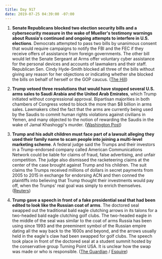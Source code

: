 ```yaml
---
title: Day 917
date: 2019-07-25 04:39:00 -07:00
---
```


1. **Senate Republicans blocked two election security bills and a cybersecurity measure in the wake of Mueller's testimony warnings about Russia's continued and ongoing attempts to interfere in U.S. elections**. Democrats attempted to pass two bills by unanimous consent that would require campaigns to notify the FBI and the FEC if they receive offers of assistance from foreign governments. The other bill would let the Senate Sergeant at Arms offer voluntary cyber assistance for the personal devices and accounts of lawmakers and their staff. Republican Sen. Cindy Hyde-Smith blocked all three of the bills without giving any reason for her objections or indicating whether she blocked the bills on behalf of herself or the GOP caucus. ([The Hill](https://thehill.com/blogs/floor-action/senate/454635-gop-blocks-election-security-bills-after-mueller-testimony))

2. **Trump vetoed three resolutions that would have stopped several U.S. arms sales to Saudi Arabia and the United Arab Emirates**, which Trump initiated without congressional approval. Bipartisan majorities in both chambers of Congress voted to block the more than $8 billion in arms sales. Lawmakers cited the fact that the arms are currently being used by the Saudis to commit human rights violations against civilians in Yemen, and many objected to the notion of rewarding the Saudis in the wake of Jamal Khashoggi's murder. ([Washington Post](https://www.washingtonpost.com/politics/trump-vetoes-congresss-attempt-to-block-arms-sales-to-saudi-arabia/2019/07/24/7b047c32-ae65-11e9-a0c9-6d2d7818f3da_story.html?utm_term=.612e3e2f0c76))

3. **Trump and his adult children must face part of a lawsuit alleging they used their family name to scam people into joining a multi-level marketing scheme**. A federal judge said the Trumps and their investors in a Trump-endorsed company called American Communications Network could be liable for claims of fraud, false advertising, and unfair competition. The judge also dismissed the racketeering claims at the center of the case brought against Trump and his children. The suit claims the Trumps received millions of dollars in secret payments from 2005 to 2015 in exchange for endorsing ACN and then conned the plaintiffs into believing that Trump thought their investments would pay off, when the Trumps' real goal was simply to enrich themselves. ([Reuters](https://www.reuters.com/article/us-usa-trump-marketing-lawsuit-idUSKCN1UJ349))

4. **Trump gave a speech in front of a fake presidential seal that had been edited to look like the Russian coat of arms**. The doctored seal swapped out the traditional bald eagle clutching arrows in its talons for a two-headed bald eagle clutching golf clubs. The two-headed eagle in the middle of the seal was similar to the coat of arms Russia has been using since 1993 and the preeminent symbol of the Russian empire dating all the way back to the 1600s and beyond, and the arrows usually held in the eagle's claw had been swapped for golf clubs. The speech took place in front of the doctored seal at a student summit hosted by the conservative group Turning Point USA. It is unclear how the swap was made or who is responsible. ([The Guardian](https://www.theguardian.com/us-news/2019/jul/24/trump-presidential-seal-doctored-russia-golf-turning-point) / [Esquire](https://www.esquire.com/uk/latest-news/a28503063/donald-trump-gave-a-speech-in-front-of-a-fake-russia-presidential-seal/))